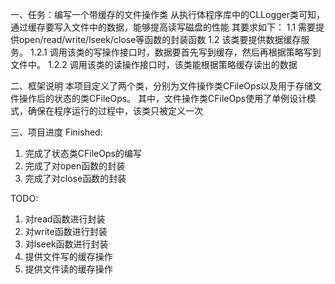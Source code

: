 一、任务：编写一个带缓存的文件操作类
    从执行体程序库中的CLLogger类可知，通过缓存要写入文件中的数据，能够提高读写磁盘的性能
    其要求如下：
    1.1 需要提供open/read/write/lseek/close等函数的封装函数
    1.2 该类要提供数据缓存服务。
        1.2.1 调用该类的写操作接口时，数据要首先写到缓存，然后再根据策略写到文件中。
        1.2.2 调用该类的读操作接口时，该类能根据策略缓存读出的数据

二、框架说明
    本项目定义了两个类，分别为文件操作类CFileOps以及用于存储文件操作后的状态的类CFileOps。
    其中，文件操作类CFileOps使用了单例设计模式，确保在程序运行的过程中，该类只被定义一次

三、项目进度
Finished:
1. 完成了状态类CFileOps的编写
2. 完成了对open函数的封装
3. 完成了对close函数的封装

TODO:
1. 对read函数进行封装
2. 对write函数进行封装
3. 对lseek函数进行封装
4. 提供文件写的缓存操作
5. 提供文件读的缓存操作
